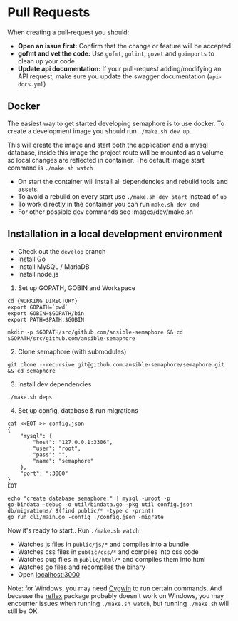 # Pull Requests

When creating a pull-request you should:

- __Open an issue first:__ Confirm that the change or feature will be accepted
- __gofmt and vet the code:__ Use  `gofmt`, `golint`, `govet` and `goimports` to clean up your code.
- __Update api documentation:__ If your pull-request adding/modifying an API request, make sure you update the swagger documentation (`api-docs.yml`)

## Docker

The easiest way to get started developing semaphore is to use docker. To create a development image you should run
`./make.sh dev up`. 

This will create the image and start both the application and a mysql database, inside this image the project route will be mounted as a volume so local changes are reflected in container. The default image start command is `./make.sh watch`

- On start the container will install all dependencies and rebuild tools and assets. 
- To avoid a rebuild on every start use `./make.sh dev start` instead of `up`
- To work directly in the container you can run `make.sh dev cmd`
- For other possible dev commands see images/dev/make.sh

## Installation in a local development environment

- Check out the `develop` branch
- [Install Go](https://golang.org/doc/install)
- Install MySQL / MariaDB
- Install node.js

1) Set up GOPATH, GOBIN and Workspace

```
cd {WORKING_DIRECTORY}
export GOPATH=`pwd`
export GOBIN=$GOPATH/bin
export PATH=$PATH:$GOBIN

mkdir -p $GOPATH/src/github.com/ansible-semaphore && cd $GOPATH/src/github.com/ansible-semaphore
```

2) Clone semaphore (with submodules)

```
git clone --recursive git@github.com:ansible-semaphore/semaphore.git && cd semaphore
```

3) Install dev dependencies

```
./make.sh deps
```

4) Set up config, database & run migrations

```
cat <<EOT >> config.json
{
    "mysql": {
        "host": "127.0.0.1:3306",
        "user": "root",
        "pass": "",
        "name": "semaphore"
    },
    "port": ":3000"
}
EOT

echo "create database semaphore;" | mysql -uroot -p
go-bindata -debug -o util/bindata.go -pkg util config.json db/migrations/ $(find public/* -type d -print)
go run cli/main.go -config ./config.json -migrate
```

Now it's ready to start.. Run `./make.sh watch`

- Watches js files in `public/js/*` and compiles into a bundle
- Watches css files in `public/css/*` and compiles into css code
- Watches pug files in `public/html/*` and compiles them into html
- Watches go files and recompiles the binary
- Open [localhost:3000](http://localhost:3000)

Note: for Windows, you may need [Cygwin](https://www.cygwin.com/) to run certain commands. And because the [reflex](github.com/cespare/reflex) package probably doesn't work on Windows, you may encounter issues when running `./make.sh watch`, but running `./make.sh` will still be OK.
